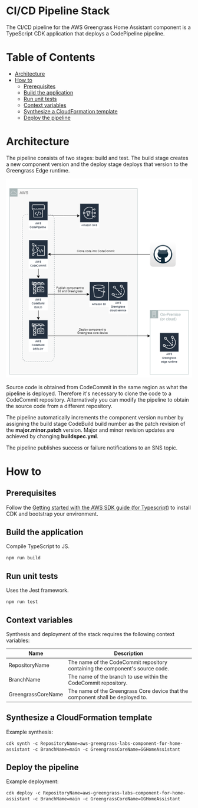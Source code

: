 # CI/CD Pipeline Stack

The CI/CD pipeline for the AWS Greengrass Home Assistant component is a TypeScript CDK application that deploys a CodePipeline pipeline. 

# Table of Contents
* [Architecture](#architecture)
* [How to](#how-to)
    * [Prerequisites](#prerequisites)
    * [Build the application](#build-the-application)
    * [Run unit tests](#run-unit-tests)
    * [Context variables](#context-variables)
    * [Synthesize a CloudFormation template](#synthesize-a-cloudformation-template)
    * [Deploy the pipeline](#deploy-the-pipeline)

# Architecture

The pipeline consists of two stages: build and test. The build stage creates a new component version and the deploy stage deploys that version to the Greengrass Edge runtime. 

![ggv2-ha-cicd-pipeline-architecture](images/ggv2-ha-cicd-pipeline-architecture.png)

Source code is obtained from CodeCommit in the same region as what the pipeline is deployed. Therefore it's necessary to clone the code to a CodeCommit repository. Alternatively you can modify the pipeline to obtain the source code from a different repository.

The pipeline automatically increments the component version number by assigning the build stage CodeBuild build number as the patch revision of the **major.minor.patch** version. Major and minor revision updates are achieved by changing **buildspec.yml**.

The pipeline publishes success or failure notifications to an SNS topic.

# How to

## Prerequisites

Follow the [Getting started with the AWS SDK guide (for Typescript)](https://docs.aws.amazon.com/cdk/latest/guide/getting_started.html) to install CDK and bootstrap your environment.

## Build the application

Compile TypeScript to JS.

```
npm run build
```
## Run unit tests

Uses the Jest framework.

```
npm run test
```

## Context variables

Synthesis and deployment of the stack requires the following context variables:

| Name                  | Description                                                                             |
| --------------------- | --------------------------------------------------------------------------------------- |
| RepositoryName        | The name of the CodeCommit repository containing the component's source code.           |
| BranchName            | The name of the branch to use within the CodeCommit repository.                         |
| GreengrassCoreName    | The name of the Greengrass Core device that the component shall be deployed to.         |

## Synthesize a CloudFormation template 

Example synthesis:

```
cdk synth -c RepositoryName=aws-greengrass-labs-component-for-home-assistant -c BranchName=main -c GreengrassCoreName=GGHomeAssistant
```
## Deploy the pipeline

Example deployment:

```
cdk deploy -c RepositoryName=aws-greengrass-labs-component-for-home-assistant -c BranchName=main -c GreengrassCoreName=GGHomeAssistant
```

